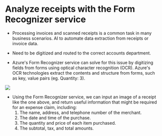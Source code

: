 # Analyze receipts with the Form Recognizer service

* Processing invoices and scanned receipts is a common task in many business scenarios. AI to automate data extraction from receipts or invoice data.

* Need to be digitized and routed to the correct accounts department. 

* Azure's Form Recognizer service can solve for this issue by digitizing fields from forms using optical character recognition (OCR). Azure's OCR technologies extract the contents and structure from forms, such as key, value pairs (eg. Quantity: 3).

![](img/11/1.1.contoso-receipt-small.png)
* Using the Form Recognizer service, we can input an image of a receipt like the one above, and return useful information that might be required for an expense claim, including:
    1. The name, address, and telephone number of the merchant.
    2. The date and time of the purchase.
    3. The quantity and price of each item purchased.
    4. The subtotal, tax, and total amounts.
